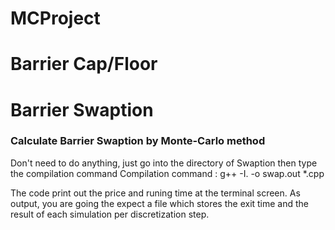 # MCProject
# Barrier Cap/Floor

# Barrier Swaption
### Calculate Barrier Swaption by Monte-Carlo method
Don't need to do anything, just go into the directory of Swaption then type the compilation command
Compilation command : 
g++ -I. -o swap.out *.cpp

The code print out the price and runing time at the terminal screen.
As output, you are going the expect a file which stores the exit time and the result of each simulation per discretization step.
